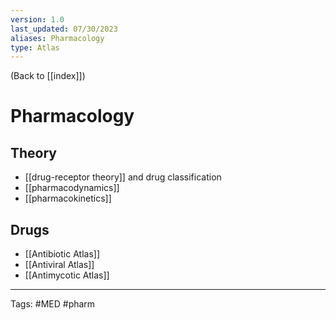 ```yaml
---
version: 1.0
last_updated: 07/30/2023
aliases: Pharmacology
type: Atlas
---
```


(Back to [[index]])

# Pharmacology

## Theory
- [[drug-receptor theory]] and drug classification
- [[pharmacodynamics]]
- [[pharmacokinetics]]

## Drugs
- [[Antibiotic Atlas]]
- [[Antiviral Atlas]]
- [[Antimycotic Atlas]]

---
Tags: #MED #pharm
